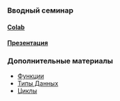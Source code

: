 ### Вводный семинар

#### [Colab](https://colab.research.google.com/drive/19oeCEblZEHWlVLnPQf8eyn_7vnbOIjqC?usp=sharing)
#### [Презентация](https://docs.google.com/presentation/d/1BnHEU6Q5CpneS0rfhzjUe5aBSkxS9k0lysjvr0BPE84/edit?usp=sharing)

### Дополнительные материалы


- [Функции](https://pythonworld.ru/tipy-dannyx-v-python/vse-o-funkciyax-i-ix-argumentax.html)
- [Типы Данных](https://realpython.com/python-data-structures/)
- [Циклы](https://practicum.yandex.ru/blog/cikly-v-python/)
